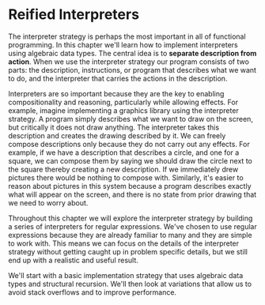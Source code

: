 # Reified Interpreters

The interpreter strategy is perhaps the most important in all of functional programming. In this chapter we'll learn how to implement interpreters using algebraic data types. The central idea is to **separate description from action**. 
When we use the interpreter strategy our program consists of two parts: the description, instructions, or program that describes what we want to do, and the interpreter that carries the actions in the description. 

Interpreters are so important because they are the key to enabling compositionality and reasoning, particularly while allowing effects. For example, imagine implementing a graphics library using the interpreter strategy. A program simply describes what we want to draw on the screen, but critically it does not draw anything. The interpreter takes this description and creates the drawing described by it. We can freely compose descriptions only because they do not carry out any effects. For example, if we have a description that describes a circle, and one for a square, we can compose them by saying we should draw the circle next to the square thereby creating a new description. If we immediately drew pictures there would be nothing to compose with. Similarly, it's easier to reason about pictures in this system because a program describes exactly what will appear on the screen, and there is no state from prior drawing that we need to worry about.

Throughout this chapter we will explore the interpreter strategy by building a series of interpreters for regular expressions. We've chosen to use regular expressions because they are already familiar to many and they are simple to work with. This means we can focus on the details of the interpreter strategy without getting caught up in problem specific details, but we still end up with a realistic and useful result.

We'll start with a basic implementation strategy that uses algebraic data types and structural recursion. We'll then look at variations that allow us to avoid stack overflows and to improve performance.
